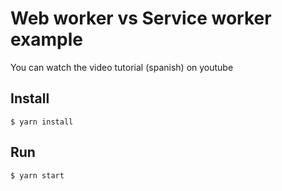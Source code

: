 # Web worker vs Service worker example

You can watch the video tutorial (spanish) on youtube

## Install

```
$ yarn install
```

## Run

```
$ yarn start
```
